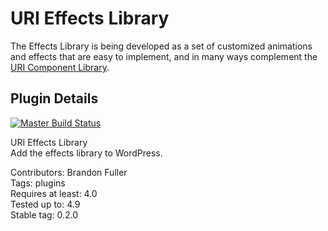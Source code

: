 # URI Effects Library

The Effects Library is being developed as a set of customized animations and effects that are easy to implement, and in many ways complement the [URI Component Library](https://github.com/uriweb/uri-component-library).


## Plugin Details

[![Master Build Status](https://travis-ci.org/uriweb/uri-effects-library.svg?branch=master "Master build status")](https://travis-ci.org/uriweb/uri-effects-library)

URI Effects Library  
Add the effects library to WordPress.  

Contributors: Brandon Fuller  
Tags: plugins  
Requires at least: 4.0  
Tested up to: 4.9  
Stable tag: 0.2.0  
